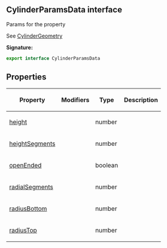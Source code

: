 
## CylinderParamsData interface

Params for the  property

See [CylinderGeometry](https://threejs.org/docs/#api/en/geometries/CylinderGeometry)

**Signature:**

```typescript
export interface CylinderParamsData 
```

## Properties

<table><thead><tr><th>

Property


</th><th>

Modifiers


</th><th>

Type


</th><th>

Description


</th></tr></thead>
<tbody><tr><td>

[height](/reference/cylinderparamsdata/height.md)


</td><td>


</td><td>

number


</td><td>


</td></tr>
<tr><td>

[heightSegments](/reference/cylinderparamsdata/heightsegments.md)


</td><td>


</td><td>

number


</td><td>


</td></tr>
<tr><td>

[openEnded](/reference/cylinderparamsdata/openended.md)


</td><td>


</td><td>

boolean


</td><td>


</td></tr>
<tr><td>

[radialSegments](/reference/cylinderparamsdata/radialsegments.md)


</td><td>


</td><td>

number


</td><td>


</td></tr>
<tr><td>

[radiusBottom](/reference/cylinderparamsdata/radiusbottom.md)


</td><td>


</td><td>

number


</td><td>


</td></tr>
<tr><td>

[radiusTop](/reference/cylinderparamsdata/radiustop.md)


</td><td>


</td><td>

number


</td><td>


</td></tr>
</tbody></table>
